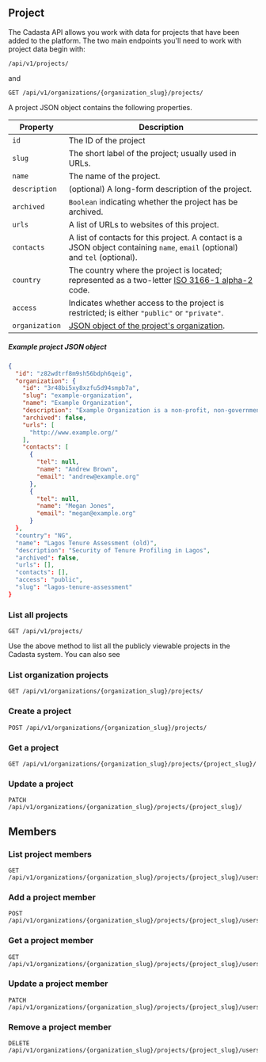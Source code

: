 ## Project

The Cadasta API allows you work with data for projects that have been added to the platform. The two main endpoints you'll need to work with project data begin with:

```endpoint
/api/v1/projects/
```

and 

```endpoint
GET /api/v1/organizations/{organization_slug}/projects/
```

A project JSON object contains the following properties.

Property | Description
---|---
`id` | The ID of the project
`slug` | The short label of the project; usually used in URLs.
`name` | The name of the project.
`description`| (optional) A long-form description of the project.
`archived` | `Boolean` indicating whether the project has be archived.
`urls` | A list of URLs to websites of this project.
`contacts` | A list of contacts for this project. A contact is a JSON object containing `name`, `email` (optional) and `tel` (optional).
`country` | The country where the project is located; represented as a two-letter [ISO 3166-1 alpha-2](https://en.wikipedia.org/wiki/ISO_3166-1_alpha-2) code.
`access` | Indicates whether access to the project is restricted; is either `"public"` or `"private"`.
`organization` | [JSON object of the project's organization](03-organization.md#user-content-example-organization-json-object).

##### Example project JSON object

```json
{
  "id": "z82wdtrf8m9sh56bdph6qeig",
  "organization": {
    "id": "3r48bi5xy8xzfu5d94smpb7a",
    "slug": "example-organization",
    "name": "Example Organization",
    "description": "Example Organization is a non-profit, non-governmental organization working to empower poor and marginalized individuals and communities.",
    "archived": false,
    "urls": [
      "http://www.example.org/"
    ],
    "contacts": [
      {
        "tel": null,
        "name": "Andrew Brown",
        "email": "andrew@example.org"
      },
      {
        "tel": null,
        "name": "Megan Jones",
        "email": "megan@example.org"
      }
  },
  "country": "NG",
  "name": "Lagos Tenure Assessment (old)",
  "description": "Security of Tenure Profiling in Lagos",
  "archived": false,
  "urls": [],
  "contacts": [],
  "access": "public",
  "slug": "lagos-tenure-assessment"
}
```


### List all projects

```endpoint
GET /api/v1/projects/
```

Use the above method to list all the publicly viewable projects in the Cadasta system. You can also see 


### List organization projects

```endpoint
GET /api/v1/organizations/{organization_slug}/projects/
```

### Create a project

```endpoint
POST /api/v1/organizations/{organization_slug}/projects/
```

### Get a project

```endpoint
GET /api/v1/organizations/{organization_slug}/projects/{project_slug}/
```

### Update a project

```endpoint
PATCH /api/v1/organizations/{organization_slug}/projects/{project_slug}/
```

## Members

### List project members

```endpoint
GET /api/v1/organizations/{organization_slug}/projects/{project_slug}/users/
```

### Add a project member

```endpoint
POST /api/v1/organizations/{organization_slug}/projects/{project_slug}/users/
```

### Get a project member

```endpoint
GET /api/v1/organizations/{organization_slug}/projects/{project_slug}/users/{username}/
```

### Update a project member

```endpoint
PATCH /api/v1/organizations/{organization_slug}/projects/{project_slug}/users/{username}/
```

### Remove a project member

```endpoint
DELETE /api/v1/organizations/{organization_slug}/projects/{project_slug}/users/{username}/
```
